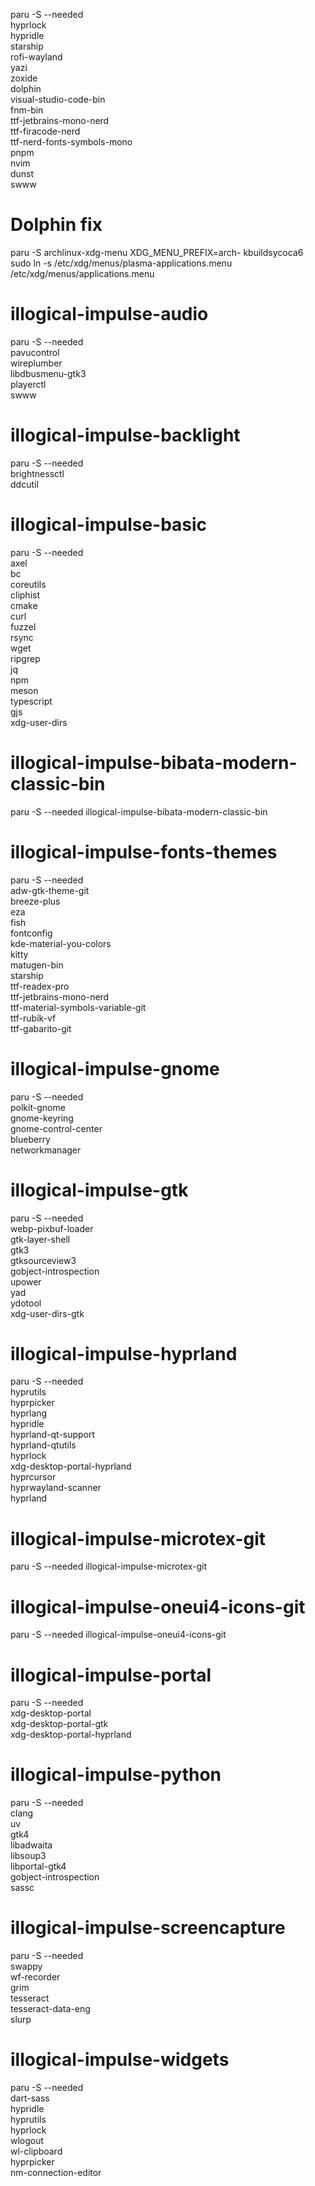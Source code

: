 paru -S --needed \
hyprlock \
hypridle \
starship \
rofi-wayland \
yazi \
zoxide \
dolphin \
visual-studio-code-bin \
fnm-bin \
ttf-jetbrains-mono-nerd \
ttf-firacode-nerd \
ttf-nerd-fonts-symbols-mono \
pnpm \
nvim \
dunst \
swww 

# Dolphin fix

paru -S archlinux-xdg-menu
XDG_MENU_PREFIX=arch- kbuildsycoca6
sudo ln -s /etc/xdg/menus/plasma-applications.menu /etc/xdg/menus/applications.menu


# illogical-impulse-audio

paru -S --needed \
pavucontrol \
wireplumber \
libdbusmenu-gtk3 \
playerctl \
swww 

# illogical-impulse-backlight

paru -S --needed \
brightnessctl \
ddcutil 

# illogical-impulse-basic

paru -S --needed \
axel \
bc \
coreutils \
cliphist \
cmake \
curl \
fuzzel \
rsync \
wget \
ripgrep \
jq \
npm \
meson \
typescript \
gjs \
xdg-user-dirs 

# illogical-impulse-bibata-modern-classic-bin

paru -S --needed illogical-impulse-bibata-modern-classic-bin

# illogical-impulse-fonts-themes

paru -S --needed \
adw-gtk-theme-git \
breeze-plus \
eza \
fish \
fontconfig \
kde-material-you-colors \
kitty \
matugen-bin \
starship \
ttf-readex-pro \
ttf-jetbrains-mono-nerd \
ttf-material-symbols-variable-git \
ttf-rubik-vf \
ttf-gabarito-git

# illogical-impulse-gnome

paru -S --needed \
polkit-gnome \
gnome-keyring \
gnome-control-center \
blueberry \
networkmanager 

# illogical-impulse-gtk

paru -S --needed \
webp-pixbuf-loader \
gtk-layer-shell \
gtk3 \
gtksourceview3 \
gobject-introspection \
upower \
yad \
ydotool \
xdg-user-dirs-gtk 

# illogical-impulse-hyprland

paru -S --needed \
hyprutils \
hyprpicker \
hyprlang \
hypridle \
hyprland-qt-support \
hyprland-qtutils \
hyprlock \
xdg-desktop-portal-hyprland \
hyprcursor \
hyprwayland-scanner \
hyprland 

# illogical-impulse-microtex-git

paru -S --needed illogical-impulse-microtex-git

# illogical-impulse-oneui4-icons-git

paru -S --needed illogical-impulse-oneui4-icons-git

# illogical-impulse-portal

paru -S --needed \
xdg-desktop-portal \
xdg-desktop-portal-gtk \
xdg-desktop-portal-hyprland 

# illogical-impulse-python

paru -S --needed \
clang \
uv \
gtk4 \
libadwaita \
libsoup3 \
libportal-gtk4 \
gobject-introspection \
sassc 

# illogical-impulse-screencapture

paru -S --needed \
swappy \
wf-recorder \
grim \
tesseract \
tesseract-data-eng \
slurp 

# illogical-impulse-widgets

paru -S --needed \
dart-sass \
hypridle \
hyprutils \
hyprlock \
wlogout \
wl-clipboard \
hyprpicker \
nm-connection-editor 
